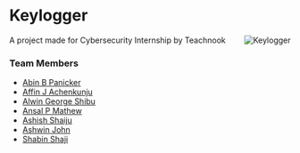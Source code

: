 # Keylogger
<img align="right" src="https://i.imgur.com/cZQwgJU_d.webp?maxwidth=320&shape=thumb&fidelity=medium" alt="Keylogger">
A project made for Cybersecurity Internship by Teachnook

### Team Members
* [Abin B Panicker](https://github.com/abincruiser)
* [Affin J Achenkunju](https://github.com/Nemo652)
* [Alwin George Shibu](https://github.com/GrimOxO)
* [Ansal P Mathew](https://github.com/PheonixRavager)
* [Ashish Shaiju](https://github.com/ashishshaiju)
* [Ashwin John](https://github.com/ashwin6113)
* [Shabin Shaji](https://github.com/shabinshaji642)
 
